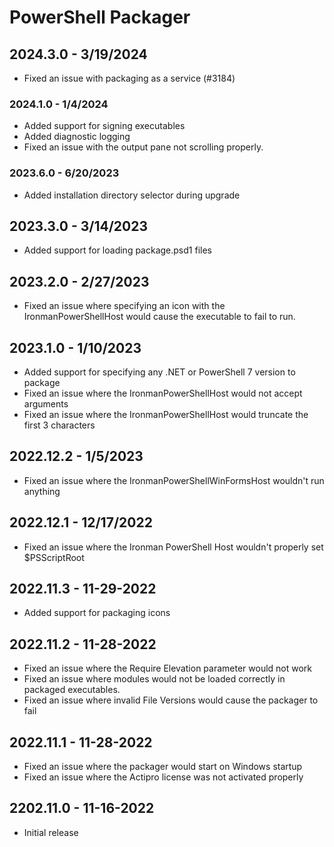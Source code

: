 # PowerShell Packager

## 2024.3.0 - 3/19/2024

* Fixed an issue with packaging as a service (#3184)

### 2024.1.0 - 1/4/2024

* Added support for signing executables
* Added diagnostic logging
* Fixed an issue with the output pane not scrolling properly.

### 2023.6.0 - 6/20/2023

* Added installation directory selector during upgrade

## 2023.3.0 - 3/14/2023

* Added support for loading package.psd1 files&#x20;

## 2023.2.0 - 2/27/2023

* Fixed an issue where specifying an icon with the IronmanPowerShellHost would cause the executable to fail to run.

## 2023.1.0 - 1/10/2023

* Added support for specifying any .NET or PowerShell 7 version to package
* Fixed an issue where the IronmanPowerShellHost would not accept arguments
* Fixed an issue where the IronmanPowerShellHost would truncate the first 3 characters

## 2022.12.2 - 1/5/2023

* Fixed an issue where the IronmanPowerShellWinFormsHost wouldn't run anything

## 2022.12.1 - 12/17/2022

* Fixed an issue where the Ironman PowerShell Host wouldn't properly set $PSScriptRoot

## 2022.11.3 - 11-29-2022

* Added support for packaging icons

## 2022.11.2 - 11-28-2022

* Fixed an issue where the Require Elevation parameter would not work
* Fixed an issue where modules would not be loaded correctly in packaged executables.
* Fixed an issue where invalid File Versions would cause the packager to fail

## 2022.11.1 - 11-28-2022

* Fixed an issue where the packager would start on Windows startup
* Fixed an issue where the Actipro license was not activated properly

## 2202.11.0 - 11-16-2022

* Initial release
